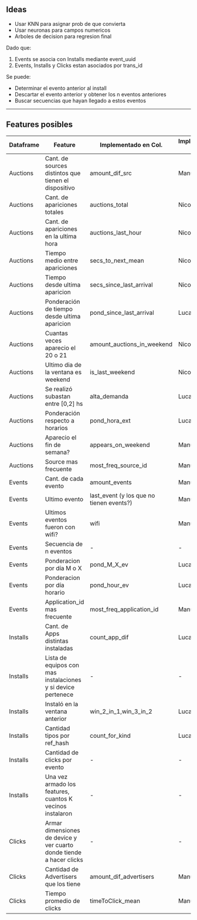 Ideas
-----

* Usar KNN para asignar prob de que convierta
* Usar neuronas para campos numericos
* Arboles de decision para regresion final

Dado que: 
1. Events se asocia con Installs mediante event_uuid
2. Events, Installs y Clicks estan asociados por trans_id

Se puede: 
* Determinar el evento anterior al install
* Descartar el evento anterior y obtener los n eventos anteriores
* Buscar secuencias que hayan llegado a estos eventos



---
Features posibles 
-----------------

|Dataframe|Feature|Implementado en Col.|Implementado Por|Funciona?|
|---------|-------|--------------------|----------------|---------|
|Auctions|Cant. de sources distintos que tienen el dispositivo|amount_dif_src |Manu|-
|Auctions|Cant. de apariciones totales|auctions_total|Nico|-
|Auctions|Cant. de apariciones en la ultima hora|auctions_last_hour|Nico|-
|Auctions|Tiempo medio entre apariciones|secs_to_next_mean|Nico|-
|Auctions|Tiempo desde ultima aparicion|secs_since_last_arrival|Nico|
|Auctions|Ponderación de tiempo desde ultima aparicion|pond_since_last_arrival|Lucas|
|Auctions|Cuantas veces aparecio el 20 o 21|amount_auctions_in_weekend|Nico|-
|Auctions|Ultimo dia de la ventana es  weekend|is_last_weekend|Nico|-
|Auctions|Se realizó subastan entre [0,2] hs|alta_demanda|Lucas|-
|Auctions|Ponderación respecto a horarios|pond_hora_ext|Lucas|-
|Auctions|Aparecio el fin de semana?|appears_on_weekend |Manu|-
|Auctions|Source mas frecuente|most_freq_source_id |Manu|-
|Events|Cant. de cada evento|amount_events|Manu|-
|Events|Ultimo evento|last_event (y los que no tienen events?)|Manu|-
|Events|Ultimos eventos fueron con wifi?| wifi | Manu |-
|Events|Secuencia de n eventos|-|-|-
|Events|Ponderacion por día M o X|pond_M_X_ev|Lucas|-
|Events|Ponderacion por día horario|pond_hour_ev|Lucas|-
|Events|Application_id mas frecuente |most_freq_application_id |Manu | -
|Installs|Cant. de Apps distintas instaladas|count_app_dif|Lucas|-
|Installs|Lista de equipos con mas instalaciones y  si device pertenece|-|-|-
|Installs|Instaló en la ventana anterior|win_2_in_1,win_3_in_2|Lucas|-
|Installs|Cantidad tipos por ref_hash|count_for_kind|Lucas|-
|Installs|Cantidad de clicks por evento|-|-|-
|Installs|Una vez armado los features, cuantos K vecinos instalaron|-|-|-
|Clicks|Armar dimensiones de device y ver cuarto donde tiende a hacer clicks|-|-|-
|Clicks|Cantidad de Advertisers que los tiene|amount_dif_advertisers|Manu|-
|Clicks|Tiempo promedio de clicks|timeToClick_mean |Manu|-
 

